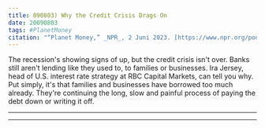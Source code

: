 ```yaml
---
title: 090803) Why the Credit Crisis Drags On
date: 20090803
tags: #PlanetMoney
citation: "“Planet Money,” _NPR_, 2 Juni 2023. [https://www.npr.org/podcasts/510289/planet-money](https://www.npr.org/podcasts/510289/planet-money) (diakses 4 Juni 2023)."
---
```


The recession's showing signs of up, but the credit crisis isn't over. Banks still aren't lending like they used to, to families or businesses. Ira Jersey, head of U.S. interest rate strategy at RBC Capital Markets, can tell you why. Put simply, it's that families and businesses have borrowed too much already. They're continuing the long, slow and painful process of paying the debt down or writing it off.

----



----
